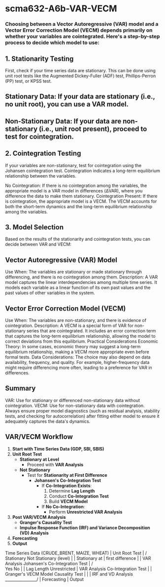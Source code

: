# scma632-A6b-VAR-VECM

### Choosing between a Vector Autoregressive (VAR) model and a Vector Error Correction Model (VECM) depends primarily on whether your variables are cointegrated. Here's a step-by-step process to decide which model to use:

## 1. Stationarity Testing
First, check if your time series data are stationary. This can be done using unit root tests like the Augmented Dickey-Fuller (ADF) test, Phillips-Perron (PP) test, or KPSS test.

## Stationary Data: If your data are stationary (i.e., no unit root), you can use a VAR model.
## Non-Stationary Data: If your data are non-stationary (i.e., unit root present), proceed to test for cointegration.

## 2. Cointegration Testing
If your variables are non-stationary, test for cointegration using the Johansen cointegration test. Cointegration indicates a long-term equilibrium relationship between the variables.

No Cointegration: If there is no cointegration among the variables, the appropriate model is a VAR model in differences (ΔVAR), where you difference the data to make them stationary.
Cointegration Present: If there is cointegration, the appropriate model is a VECM. The VECM accounts for both the short-term dynamics and the long-term equilibrium relationship among the variables.

## 3. Model Selection
Based on the results of the stationarity and cointegration tests, you can decide between VAR and VECM:

## Vector Autoregressive (VAR) Model
Use When: The variables are stationary or made stationary through differencing, and there is no cointegration among them.
Description: A VAR model captures the linear interdependencies among multiple time series. It models each variable as a linear function of its own past values and the past values of other variables in the system.

## Vector Error Correction Model (VECM)
Use When: The variables are non-stationary, and there is evidence of cointegration.
Description: A VECM is a special form of VAR for non-stationary series that are cointegrated. It includes an error correction term that captures the long-term equilibrium relationship, allowing the model to correct deviations from this equilibrium.
Practical Considerations
Economic Theory: In some cases, economic theory may suggest a long-term equilibrium relationship, making a VECM more appropriate even before formal tests.
Data Considerations: The choice may also depend on data availability, frequency, and quality. For example, higher-frequency data might require differencing more often, leading to a preference for VAR in differences.

## Summary
VAR: Use for stationary or differenced non-stationary data without cointegration.
VECM: Use for non-stationary data with cointegration.
Always ensure proper model diagnostics (such as residual analysis, stability tests, and checking for autocorrelation) after fitting either model to ensure it adequately captures the data's dynamics.

## VAR/VECM Workflow

1. **Start with Time Series Data (GDP, SBI, SBIS)**
2. **Unit Root Test**
   - **Stationary at Level**
     - Proceed with **VAR Analysis**
   - **Not Stationary**
     - Test for **Stationarity at First Difference**
       - **Johansen's Co-Integration Test**
         - If **Co-Integration Exists**:
           1. Determine **Lag Length**
           2. Conduct **Co-Integration Test**
           3. Build **VECM Model**
         - If **No Co-Integration**:
           - Perform **Unrestricted VAR Analysis**
3. **Post VAR/VECM Analysis**
   - **Granger's Causality Test**
   - **Impulse Response Function (IRF) and Variance Decomposition (VD) Analysis**
4. **Forecasting**
5. **Output**

Time Series Data (CRUDE_BRENT, MAIZE, WHEAT)
             |
       Unit Root Test
             |
         /       \
 Stationary   Not Stationary
   (level)       |
     |        Stationary at 
     |         first difference
     |              |
  VAR Analysis   Johansen's 
                 Co-Integration Test
                      |
                 /         \
                Yes         No
                 |           |
            Lag Length   Unrestricted 
                 |         VAR Analysis
         Co-Integration Test    |
                 |           Granger's
             VECM Model     Causality Test
                 |                |
                 |          IRF and VD Analysis
                 \________________/
                           |
                      Forecasting
                           |
                          Output

